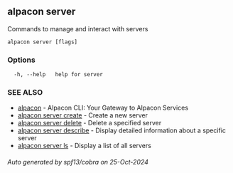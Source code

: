 ## alpacon server

Commands to manage and interact with servers

```
alpacon server [flags]
```

### Options

```
  -h, --help   help for server
```

### SEE ALSO

* [alpacon](alpacon.md)	 - Alpacon CLI: Your Gateway to Alpacon Services
* [alpacon server create](alpacon_server_create.md)	 - Create a new server
* [alpacon server delete](alpacon_server_delete.md)	 - Delete a specified server
* [alpacon server describe](alpacon_server_describe.md)	 - Display detailed information about a specific server
* [alpacon server ls](alpacon_server_ls.md)	 - Display a list of all servers

###### Auto generated by spf13/cobra on 25-Oct-2024

